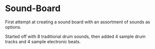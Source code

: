 # Sound-Board
 First attempt at creating a sound board with an assortment of sounds as options.

Started off with 8 traditional drum sounds, then added 4 sample drum tracks and
4 sample electronic beats.